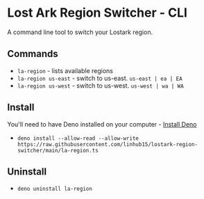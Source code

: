# Lost Ark Region Switcher - CLI

A command line tool to switch your Lostark region.

## Commands

- `la-region` - lists available regions
- `la-region us-east` - switch to us-east. `us-east | ea | EA`
- `la-region us-west` - switch to us-west. `us-west | wa | WA`

## Install

You'll need to have Deno installed on your computer -
[Install Deno](https://deno.land/#installation)

- `deno install --allow-read --allow-write https://raw.githubusercontent.com/linhub15/lostark-region-switcher/main/la-region.ts`

## Uninstall

- `deno uninstall la-region`
